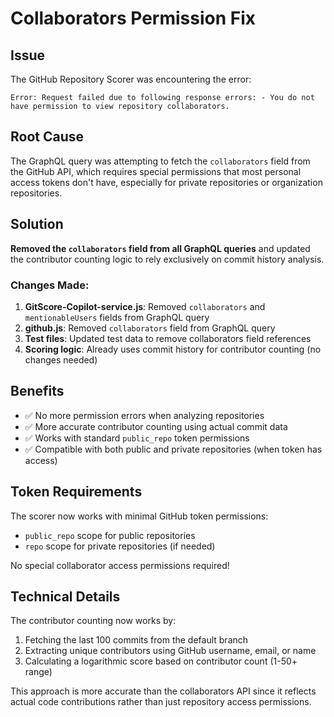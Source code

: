 # Collaborators Permission Fix

## Issue
The GitHub Repository Scorer was encountering the error:
```
Error: Request failed due to following response errors: - You do not have permission to view repository collaborators.
```

## Root Cause
The GraphQL query was attempting to fetch the `collaborators` field from the GitHub API, which requires special permissions that most personal access tokens don't have, especially for private repositories or organization repositories.

## Solution
**Removed the `collaborators` field from all GraphQL queries** and updated the contributor counting logic to rely exclusively on commit history analysis.

### Changes Made:
1. **GitScore-Copilot-service.js**: Removed `collaborators` and `mentionableUsers` fields from GraphQL query
2. **github.js**: Removed `collaborators` field from GraphQL query  
3. **Test files**: Updated test data to remove collaborators field references
4. **Scoring logic**: Already uses commit history for contributor counting (no changes needed)

## Benefits
- ✅ No more permission errors when analyzing repositories
- ✅ More accurate contributor counting using actual commit data
- ✅ Works with standard `public_repo` token permissions
- ✅ Compatible with both public and private repositories (when token has access)

## Token Requirements
The scorer now works with minimal GitHub token permissions:
- `public_repo` scope for public repositories
- `repo` scope for private repositories (if needed)

No special collaborator access permissions required!

## Technical Details
The contributor counting now works by:
1. Fetching the last 100 commits from the default branch
2. Extracting unique contributors using GitHub username, email, or name
3. Calculating a logarithmic score based on contributor count (1-50+ range)

This approach is more accurate than the collaborators API since it reflects actual code contributions rather than just repository access permissions.
